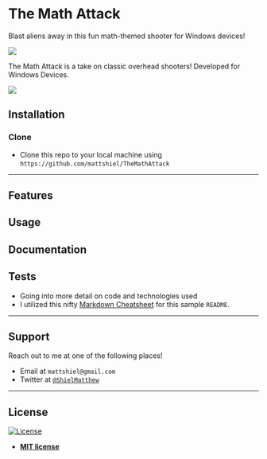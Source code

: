 # The Math Attack

Blast aliens away in this fun math-themed shooter for Windows devices!

[![](https://i.imgur.com/9Dai8JV.png)]()

The Math Attack is a take on classic overhead shooters! Developed for Windows Devices.

![](https://i.imgur.com/0cLicIo.gifv)

## Installation


### Clone

- Clone this repo to your local machine using `https://github.com/mattshiel/TheMathAttack`

---

## Features
## Usage
## Documentation
## Tests

- Going into more detail on code and technologies used
- I utilized this nifty <a href="https://github.com/adam-p/markdown-here/wiki/Markdown-Cheatsheet" target="_blank">Markdown Cheatsheet</a> for this sample `README`.

---

## Support

Reach out to me at one of the following places!

- Email at `mattshiel@gmail.com`
- Twitter at <a href="https://twitter.com/ShielMatthew?lang=en">`@ShielMatthew`</a>

---

## License

[![License](http://img.shields.io/:license-mit-blue.svg?style=flat-square)](http://badges.mit-license.org)

- **[MIT license](http://opensource.org/licenses/mit-license.php)**
